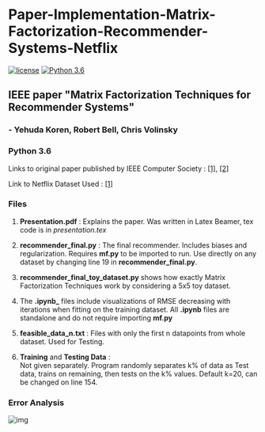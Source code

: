 # Paper-Implementation-Matrix-Factorization-Recommender-Systems-Netflix
[![license](https://img.shields.io/github/license/DAVFoundation/captain-n3m0.svg?style=flat-square)](https://github.com/harshraj11584/Paper-Implementation-Matrix-Factorization-Recommender-Systems-Netflix/blob/master/LICENSE) [![Python 3.6](https://img.shields.io/badge/python-3.6-blue.svg)](https://www.python.org/downloads/release/python-360/)
## IEEE paper **"Matrix Factorization Techniques for Recommender Systems"** 
### - Yehuda Koren, Robert Bell, Chris Volinsky   
### Python 3.6

Links to original paper published by IEEE Computer Society : [[1]](https://ieeexplore.ieee.org/document/5197422), [[2]](https://datajobs.com/data-science-repo/Recommender-Systems-[Netflix].pdf) 

Link to Netflix Dataset Used : [[1]](https://www.kaggle.com/netflix-inc/netflix-prize-data)

### Files 

1) **Presentation.pdf** : Explains the paper. Was written in Latex Beamer, tex code is in _presentation.tex_     

2) **recommender_final.py** : The final recommender. Includes biases and regularization. Requires **mf.py** to be imported to run. Use directly on any dataset by changing line 19 in **recommender_final.py**.   

3) **recommender_final_toy_dataset.py** shows how exactly Matrix Factorization Techniques work by considering a 5x5 toy dataset.   

4) The **.ipynb_** files include visualizations of RMSE decreasing with iterations when fitting on the training dataset. All **.ipynb** files are standalone and do not require importing **mf.py**    

5) **feasible_data_n.txt** : Files with only the first n datapoints from whole dataset. Used for Testing.

5) **Training** and **Testing Data** :  
Not given separately. Program randomly separates k% of data as Test data, trains on remaining, then tests on the k% values. Default k=20, can be changed on line 154.


### Error Analysis

![img](https://github.com/harshraj11584/Paper-Implementation-Matrix-Factorization-Recommender-Systems-Netflix/blob/master/Error%20Chart.png)
